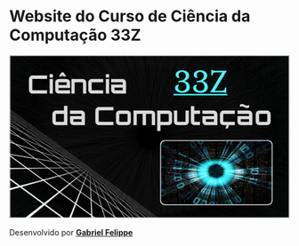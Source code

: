# Website do Curso de Ciência da Computação 33Z

![img](https://raw.githubusercontent.com/the-akira/CC33Z/master/Imagens/cc33z.png)

Desenvolvido por **[Gabriel Felippe](https://akiradev.netlify.app/sobre/)**